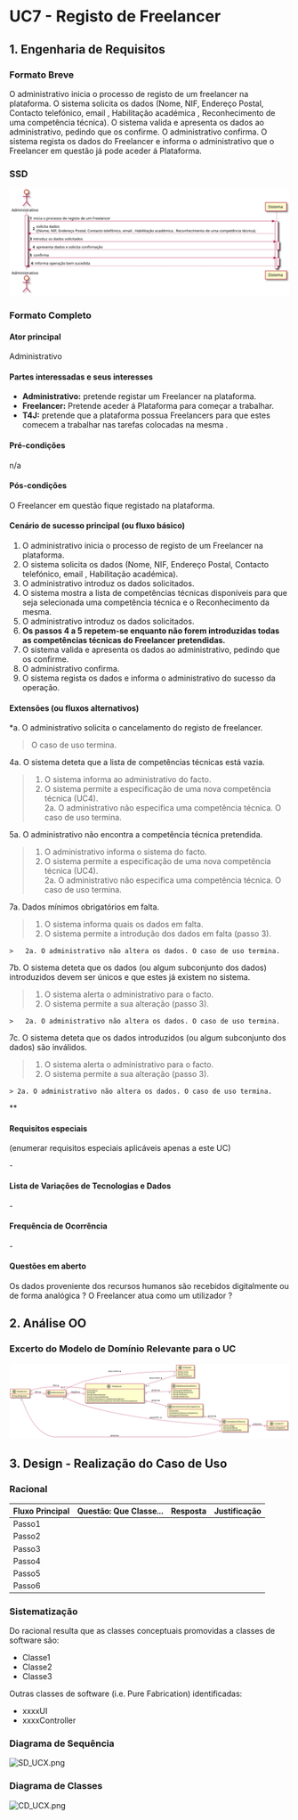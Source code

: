 # UC7 - Registo de Freelancer

## 1. Engenharia de Requisitos

### Formato Breve

O administrativo inicia o processo de registo de um freelancer na plataforma. O sistema solicita os dados (Nome, NIF, Endereço Postal, Contacto telefónico, email , Habilitação académica , Reconhecimento de uma competência técnica).
O sistema valida e apresenta os dados ao administrativo, pedindo que os confirme. O administrativo confirma. O sistema regista os dados do Freelancer e informa o administrativo que o Freelancer em questão já pode aceder á Plataforma.

### SSD
![UC7_SSD.svg](UC7_SSD.svg)


### Formato Completo

#### Ator principal

Administrativo


#### Partes interessadas e seus interesses

* **Administrativo:** pretende registar um Freelancer na plataforma.
* **Freelancer:** Pretende aceder á Plataforma para começar a trabalhar.
* **T4J:** pretende que a plataforma possua Freelancers para que estes comecem a trabalhar nas tarefas colocadas na mesma .

#### Pré-condições

n/a

#### Pós-condições
O Freelancer em questão fique registado na plataforma.

#### Cenário de sucesso principal (ou fluxo básico)


1. O administrativo inicia o processo de registo de um Freelancer na plataforma.
2. O sistema solicita os dados (Nome, NIF, Endereço Postal, Contacto telefónico, email , Habilitação académica).
3. O administrativo introduz os dados solicitados.
4. O sistema mostra a lista de competências técnicas disponíveis  para que seja selecionada uma competência técnica e o Reconhecimento da mesma.
5. O administrativo introduz os dados solicitados.
6. **Os passos 4 a 5 repetem-se enquanto não forem introduzidas todas as competências técnicas do Freelancer pretendidas.**
7. O sistema valida e apresenta os dados ao administrativo, pedindo que os confirme.
8. O administrativo confirma.
9. O sistema regista os dados e informa o administrativo do sucesso da operação.

#### Extensões (ou fluxos alternativos)

*a. O administrativo solicita o cancelamento do registo de freelancer.

> O caso de uso termina.


4a. O sistema deteta que a lista de competências técnicas está vazia.
>1. O sistema informa ao administrativo do facto.  
>2. O sistema permite a especificação de uma nova competência técnica (UC4).  
> 2a. O administrativo não especifica uma competência técnica. O caso de uso termina.


5a. O administrativo não encontra a competência técnica pretendida.
>1. O administrativo informa o sistema do facto.  
>2. O sistema permite a especificação de uma nova competência técnica (UC4).  
> 2a. O administrativo não especifica uma competência técnica. O caso de uso termina.


7a. Dados mínimos obrigatórios em falta.
>	1. O sistema informa quais os dados em falta.
>	2. O sistema permite a introdução dos dados em falta (passo 3).
>
	>	2a. O administrativo não altera os dados. O caso de uso termina.

7b. O sistema deteta que os dados (ou algum subconjunto dos dados) introduzidos devem ser únicos e que estes já existem no sistema.
  >	1. O sistema alerta o administrativo para o facto.
  >	2. O sistema permite a sua alteração (passo 3).
  >
  	>	2a. O administrativo não altera os dados. O caso de uso termina.

7c. O sistema deteta que os dados introduzidos (ou algum subconjunto dos dados) são inválidos.
  > 1. O sistema alerta o administrativo para o facto.
  > 2. O sistema permite a sua alteração (passo 3).
  >
  	> 2a. O administrativo não altera os dados. O caso de uso termina.

**

#### Requisitos especiais
(enumerar requisitos especiais aplicáveis apenas a este UC)

\-

#### Lista de Variações de Tecnologias e Dados

\-

#### Frequência de Ocorrência


\-

#### Questões em aberto
Os dados proveniente dos recursos humanos são recebidos digitalmente ou de forma analógica ?
O Freelancer atua como um utilizador ?



## 2. Análise OO

### Excerto do Modelo de Domínio Relevante para o UC

![UC7_MD.svg](UC7_MD.svg)


## 3. Design - Realização do Caso de Uso

### Racional

| Fluxo Principal | Questão: Que Classe... | Resposta  | Justificação  |
|:--------------  |:---------------------- |:----------|:---------------------------- |
| Passo1  		 |							 |             |                              |
| Passo2  		 |							 |             |                              |
| Passo3  		 |							 |             |                              |
| Passo4  		 |							 |             |                              |
| Passo5  		 |							 |             |                              |
| Passo6  		 |							 |             |                              |              

### Sistematização ##

 Do racional resulta que as classes conceptuais promovidas a classes de software são:

 * Classe1
 * Classe2
 * Classe3

Outras classes de software (i.e. Pure Fabrication) identificadas:  

 * xxxxUI  
 * xxxxController


###	Diagrama de Sequência

![SD_UCX.png](SD_UCX.png)


###	Diagrama de Classes

![CD_UCX.png](CD_UCX.png)

